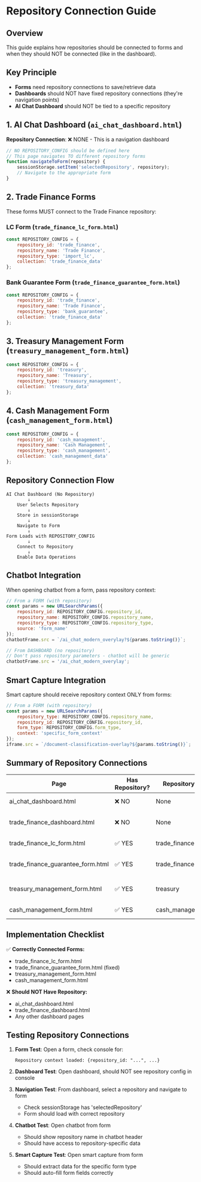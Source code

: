 # Repository Connection Guide

## Overview
This guide explains how repositories should be connected to forms and when they should NOT be connected (like in the dashboard).

## Key Principle
- **Forms** need repository connections to save/retrieve data
- **Dashboards** should NOT have fixed repository connections (they're navigation points)
- **AI Chat Dashboard** should NOT be tied to a specific repository

## 1. AI Chat Dashboard (`ai_chat_dashboard.html`)
**Repository Connection**: ❌ NONE - This is a navigation dashboard
```javascript
// NO REPOSITORY_CONFIG should be defined here
// This page navigates TO different repository forms
function navigateToForm(repository) {
    sessionStorage.setItem('selectedRepository', repository);
    // Navigate to the appropriate form
}
```

## 2. Trade Finance Forms
These forms MUST connect to the Trade Finance repository:

### LC Form (`trade_finance_lc_form.html`)
```javascript
const REPOSITORY_CONFIG = {
    repository_id: 'trade_finance',
    repository_name: 'Trade Finance',
    repository_type: 'import_lc',
    collection: 'trade_finance_data'
};
```

### Bank Guarantee Form (`trade_finance_guarantee_form.html`)
```javascript
const REPOSITORY_CONFIG = {
    repository_id: 'trade_finance',
    repository_name: 'Trade Finance',
    repository_type: 'bank_guarantee',
    collection: 'trade_finance_data'
};
```

## 3. Treasury Management Form (`treasury_management_form.html`)
```javascript
const REPOSITORY_CONFIG = {
    repository_id: 'treasury',
    repository_name: 'Treasury',
    repository_type: 'treasury_management',
    collection: 'treasury_data'
};
```

## 4. Cash Management Form (`cash_management_form.html`)
```javascript
const REPOSITORY_CONFIG = {
    repository_id: 'cash_management',
    repository_name: 'Cash Management',
    repository_type: 'cash_management',
    collection: 'cash_management_data'
};
```

## Repository Connection Flow

```
AI Chat Dashboard (No Repository)
        ↓
    User Selects Repository
        ↓
    Store in sessionStorage
        ↓
    Navigate to Form
        ↓
Form Loads with REPOSITORY_CONFIG
        ↓
    Connect to Repository
        ↓
    Enable Data Operations
```

## Chatbot Integration
When opening chatbot from a form, pass repository context:

```javascript
// From a FORM (with repository)
const params = new URLSearchParams({
    repository_id: REPOSITORY_CONFIG.repository_id,
    repository_name: REPOSITORY_CONFIG.repository_name,
    repository_type: REPOSITORY_CONFIG.repository_type,
    source: 'form_name'
});
chatbotFrame.src = `/ai_chat_modern_overylay?${params.toString()}`;
```

```javascript
// From DASHBOARD (no repository)
// Don't pass repository parameters - chatbot will be generic
chatbotFrame.src = '/ai_chat_modern_overylay';
```

## Smart Capture Integration
Smart capture should receive repository context ONLY from forms:

```javascript
// From a FORM (with repository)
const params = new URLSearchParams({
    repository_type: REPOSITORY_CONFIG.repository_name,
    repository_id: REPOSITORY_CONFIG.repository_id,
    form_type: REPOSITORY_CONFIG.form_type,
    context: 'specific_form_context'
});
iframe.src = `/document-classification-overlay?${params.toString()}`;
```

## Summary of Repository Connections

| Page | Has Repository? | Repository ID | Purpose |
|------|----------------|---------------|---------|
| ai_chat_dashboard.html | ❌ NO | None | Navigation hub |
| trade_finance_dashboard.html | ❌ NO | None | Trade finance navigation |
| trade_finance_lc_form.html | ✅ YES | trade_finance | LC data operations |
| trade_finance_guarantee_form.html | ✅ YES | trade_finance | Guarantee data operations |
| treasury_management_form.html | ✅ YES | treasury | Treasury data operations |
| cash_management_form.html | ✅ YES | cash_management | Cash data operations |

## Implementation Checklist

✅ **Correctly Connected Forms:**
- trade_finance_lc_form.html
- trade_finance_guarantee_form.html (fixed)
- treasury_management_form.html
- cash_management_form.html

❌ **Should NOT Have Repository:**
- ai_chat_dashboard.html
- trade_finance_dashboard.html
- Any other dashboard pages

## Testing Repository Connections

1. **Form Test**: Open a form, check console for:
   ```
   Repository context loaded: {repository_id: "...", ...}
   ```

2. **Dashboard Test**: Open dashboard, should NOT see repository config in console

3. **Navigation Test**: From dashboard, select a repository and navigate to form
   - Check sessionStorage has 'selectedRepository'
   - Form should load with correct repository

4. **Chatbot Test**: Open chatbot from form
   - Should show repository name in chatbot header
   - Should have access to repository-specific data

5. **Smart Capture Test**: Open smart capture from form
   - Should extract data for the specific form type
   - Should auto-fill form fields correctly